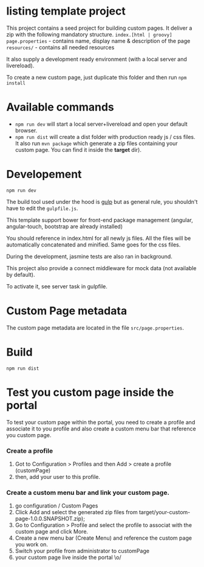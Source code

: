 listing template project
========================

This project contains a seed project for building custom pages.
It deliver a zip with the following mandatory structure.
  ```index.[html | groovy]```
  ```page.properties``` - contains name, display name & description of the page 
  ```resources/``` - contains all needed resources

It also supply a development ready environment (with a local server and livereload).

To create a new custom page, just duplicate this folder and then run
```npm install```
  
# Available commands

- ``npm run dev`` will start a local server+livereload  and open your default browser.
- ``npm run dist`` will create a dist folder with production ready js / css files. It also run ``mvn package`` which generate a zip files containing your custom page. You can find it inside the __target__ dir).

# Developement
```shell
npm run dev
```

The build tool used under the hood is [gulp](http://gulpjs.com) but as general rule, you shouldn't have to edit the ``gulpfile.js``.

This template support bower for front-end package management (angular, angular-touch, bootstrap are already installed)

You should reference in index.html for all newly js files. All the files will be automatically concatenated and minified. Same goes for the css files.

During the development, jasmine tests are also ran in background.

This project also provide a connect middleware for mock data (not available by default).

To activate it, see server task in gulpfile.


# Custom Page metadata

The custom page metadata are located in the file ``src/page.properties``.

# Build
```shell
npm run dist
```

# Test you custom page inside the portal

To test your custom page within the portal, you need to create a profile and associate it to you profile and also create a custom menu bar that reference you custom page.

### Create a profile

1. Got to Configuration > Profiles and then Add > create a profile (customPage)
2. then, add your user to this profile.

### Create a custom menu bar and link your custom page.

1. go configuration / Custom Pages
2. Click Add and select the generated zip files from target/your-custom-page-1.0.0.SNAPSHOT.zip);
3. Go to Configuration > Profile and select the profile to associat with the custom page and click More.
4. Create a new menu bar (Create Menu) and reference the custom page you work on.
5. Switch your profile from administrator to customPage
6. your custom  page live inside the portal \o/

